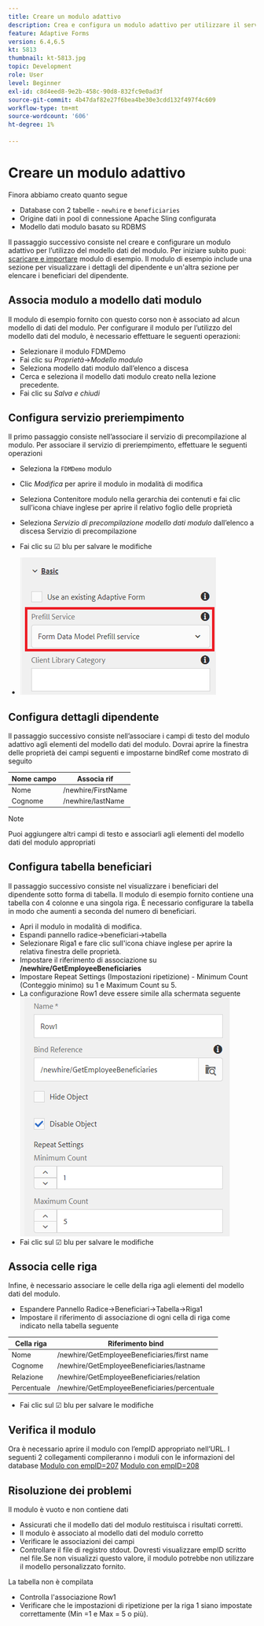 ```yaml
---
title: Creare un modulo adattivo
description: Crea e configura un modulo adattivo per utilizzare il servizio di precompilazione del modello di dati del modulo
feature: Adaptive Forms
version: 6.4,6.5
kt: 5813
thumbnail: kt-5813.jpg
topic: Development
role: User
level: Beginner
exl-id: c8d4eed8-9e2b-458c-90d8-832fc9e0ad3f
source-git-commit: 4b47daf82e27f6bea4be30e3cdd132f497f4c609
workflow-type: tm+mt
source-wordcount: '606'
ht-degree: 1%

---
```


# Creare un modulo adattivo

Finora abbiamo creato quanto segue

* Database con 2 tabelle - `newhire` e `beneficiaries`
* Origine dati in pool di connessione Apache Sling configurata
* Modello dati modulo basato su RDBMS

Il passaggio successivo consiste nel creare e configurare un modulo adattivo per l’utilizzo del modello dati del modulo.  Per iniziare subito puoi: [scaricare e importare](assets/fdm-demo-af.zip) modulo di esempio. Il modulo di esempio include una sezione per visualizzare i dettagli del dipendente e un&#39;altra sezione per elencare i beneficiari del dipendente.

## Associa modulo a modello dati modulo

Il modulo di esempio fornito con questo corso non è associato ad alcun modello di dati del modulo. Per configurare il modulo per l’utilizzo del modello dati del modulo, è necessario effettuare le seguenti operazioni:

* Selezionare il modulo FDMDemo
* Fai clic su _Proprietà_->_Modello modulo_
* Seleziona modello dati modulo dall’elenco a discesa
* Cerca e seleziona il modello dati modulo creato nella lezione precedente.
* Fai clic su _Salva e chiudi_

## Configura servizio preriempimento

Il primo passaggio consiste nell’associare il servizio di precompilazione al modulo. Per associare il servizio di preriempimento, effettuare le seguenti operazioni

* Seleziona la `FDMDemo` modulo
* Clic _Modifica_ per aprire il modulo in modalità di modifica
* Seleziona Contenitore modulo nella gerarchia dei contenuti e fai clic sull’icona chiave inglese per aprire il relativo foglio delle proprietà
* Seleziona _Servizio di precompilazione modello dati modulo_ dall’elenco a discesa Servizio di precompilazione
* Fai clic su ☑ blu per salvare le modifiche

* ![preriempimento-servizio](assets/fdm-prefill.png)

## Configura dettagli dipendente

Il passaggio successivo consiste nell’associare i campi di testo del modulo adattivo agli elementi del modello dati del modulo. Dovrai aprire la finestra delle proprietà dei campi seguenti e impostarne bindRef come mostrato di seguito


| Nome campo | Associa rif |
|------------|--------------------|
| Nome | /newhire/FirstName |
| Cognome | /newhire/lastName |

>[!NOTE]
>
>Puoi aggiungere altri campi di testo e associarli agli elementi del modello dati del modulo appropriati

## Configura tabella beneficiari

Il passaggio successivo consiste nel visualizzare i beneficiari del dipendente sotto forma di tabella. Il modulo di esempio fornito contiene una tabella con 4 colonne e una singola riga. È necessario configurare la tabella in modo che aumenti a seconda del numero di beneficiari.

* Apri il modulo in modalità di modifica.
* Espandi pannello radice->beneficiari->tabella
* Selezionare Riga1 e fare clic sull&#39;icona chiave inglese per aprire la relativa finestra delle proprietà.
* Impostare il riferimento di associazione su **/newhire/GetEmployeeBeneficiaries**
* Impostare Repeat Settings (Impostazioni ripetizione) - Minimum Count (Conteggio minimo) su 1 e Maximum Count su 5.
* La configurazione Row1 deve essere simile alla schermata seguente
   ![row-configure](assets/configure-row.PNG)
* Fai clic sul ☑ blu per salvare le modifiche

## Associa celle riga

Infine, è necessario associare le celle della riga agli elementi del modello dati del modulo.

* Espandere Pannello Radice->Beneficiari->Tabella->Riga1
* Impostare il riferimento di associazione di ogni cella di riga come indicato nella tabella seguente

| Cella riga | Riferimento bind |
|------------|----------------------------------------------|
| Nome | /newhire/GetEmployeeBeneficiaries/first name |
| Cognome | /newhire/GetEmployeeBeneficiaries/lastname |
| Relazione | /newhire/GetEmployeeBeneficiaries/relation |
| Percentuale | /newhire/GetEmployeeBeneficiaries/percentuale |

* Fai clic sul ☑ blu per salvare le modifiche

## Verifica il modulo

Ora è necessario aprire il modulo con l’empID appropriato nell’URL. I seguenti 2 collegamenti compileranno i moduli con le informazioni del database
[Modulo con empID=207](http://localhost:4502/content/dam/formsanddocuments/fdmdemo/jcr:content?wcmmode=disabled&amp;empID=207)
[Modulo con empID=208](http://localhost:4502/content/dam/formsanddocuments/fdmdemo/jcr:content?wcmmode=disabled&amp;empID=208)

## Risoluzione dei problemi

Il modulo è vuoto e non contiene dati

* Assicurati che il modello dati del modulo restituisca i risultati corretti.
* Il modulo è associato al modello dati del modulo corretto
* Verificare le associazioni dei campi
* Controllare il file di registro stdout. Dovresti visualizzare empID scritto nel file.Se non visualizzi questo valore, il modulo potrebbe non utilizzare il modello personalizzato fornito.

La tabella non è compilata

* Controlla l&#39;associazione Row1
* Verificare che le impostazioni di ripetizione per la riga 1 siano impostate correttamente (Min =1 e Max = 5 o più).

